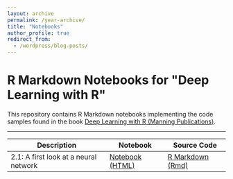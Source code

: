 ```yaml
---
layout: archive
permalink: /year-archive/
title: "Notebooks"
author_profile: true
redirect_from:
  - /wordpress/blog-posts/
---
```


# R Markdown Notebooks for "Deep Learning with R"

This repository contains R Markdown notebooks implementing the code samples found in the book [Deep Learning with R (Manning Publications)](https://www.manning.com/books/deep-learning-with-r). 

***


| Description | Notebook | Source Code
| ------------- | ------------- | ------------- |
| 2.1: A first look at a neural network | [Notebook (HTML)](https://https://alexis-stevenson.github.io/files/demand_version2020.nb.html) | [R Markdown (Rmd)](https://https://alexis-stevenson.github.io/files/demand_version2020.Rmd)  |
